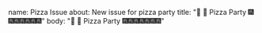name: Pizza Issue
about: New issue for pizza party
title: "🥳 🍕 Pizza Party 🎆🎆🎆🎆🎆🎆🎆"
body: "🥳 🍕 Pizza Party 🎆🎆🎆🎆🎆🎆🎆"
